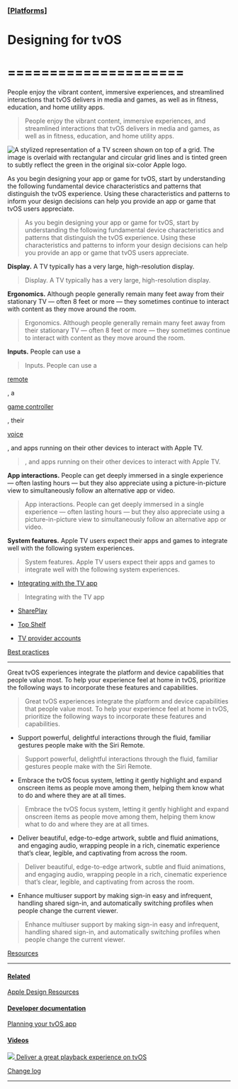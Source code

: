 ### [[Platforms](./translated-human-interface-guidelines-markdown/platforms.md)]  
  
# **Designing for tvOS**  

=====================
=====================



People enjoy the vibrant content, immersive experiences, and streamlined interactions that tvOS delivers in media and games, as well as in fitness, education, and home utility apps.  

> People enjoy the vibrant content, immersive experiences, and streamlined interactions that tvOS delivers in media and games, as well as in fitness, education, and home utility apps.
>

![A stylized representation of a TV screen shown on top of a grid. The image is overlaid with rectangular and circular grid lines and is tinted green to subtly reflect the green in the original six-color Apple logo.](https://docs-assets.developer.apple.com/published/cd98e6ef7baa3ddd91de67f43a979c8e/platforms-tvOS-intro@2x.png)



As you begin designing your app or game for tvOS, start by understanding the following fundamental device characteristics and patterns that distinguish the tvOS experience. Using these characteristics and patterns to inform your design decisions can help you provide an app or game that tvOS users appreciate.  

> As you begin designing your app or game for tvOS, start by understanding the following fundamental device characteristics and patterns that distinguish the tvOS experience. Using these characteristics and patterns to inform your design decisions can help you provide an app or game that tvOS users appreciate.
>





**Display.** A TV typically has a very large, high-resolution display.  

> Display. A TV typically has a very large, high-resolution display.
>





**Ergonomics.** Although people generally remain many feet away from their stationary TV — often 8 feet or more — they sometimes continue to interact with content as they move around the room.  

> Ergonomics. Although people generally remain many feet away from their stationary TV — often 8 feet or more — they sometimes continue to interact with content as they move around the room.
>





**Inputs.** People can use a   

> Inputs. People can use a
>

[remote](https://developer.apple.com/design/human-interface-guidelines/remotes)

, a   

[game controller](https://developer.apple.com/design/human-interface-guidelines/game-controllers)

, their   

[voice](https://developer.apple.com/design/human-interface-guidelines/siri)

, and apps running on their other devices to interact with Apple TV.  

> , and apps running on their other devices to interact with Apple TV.
>





**App interactions.** People can get deeply immersed in a single experience — often lasting hours — but they also appreciate using a picture-in-picture view to simultaneously follow an alternative app or video.  

> App interactions. People can get deeply immersed in a single experience — often lasting hours — but they also appreciate using a picture-in-picture view to simultaneously follow an alternative app or video.
>





**System features.** Apple TV users expect their apps and games to integrate well with the following system experiences.  

> System features. Apple TV users expect their apps and games to integrate well with the following system experiences.
>





* [Integrating with the TV app](/design/human-interface-guidelines/playing-video#Integrating-with-the-TV-app)

>  Integrating with the TV app
>

* [SharePlay](/design/human-interface-guidelines/shareplay)

* [Top Shelf](/design/human-interface-guidelines/top-shelf)

* [TV provider accounts](/design/human-interface-guidelines/managing-accounts#TV-provider-accounts)



[Best practices](/design/human-interface-guidelines/designing-for-tvos#Best-practices)

--------------------------------------------------------------------------------------



Great tvOS experiences integrate the platform and device capabilities that people value most. To help your experience feel at home in tvOS, prioritize the following ways to incorporate these features and capabilities.  

> Great tvOS experiences integrate the platform and device capabilities that people value most. To help your experience feel at home in tvOS, prioritize the following ways to incorporate these features and capabilities.
>





* Support powerful, delightful interactions through the fluid, familiar gestures people make with the Siri Remote.

>  Support powerful, delightful interactions through the fluid, familiar gestures people make with the Siri Remote.
>

* Embrace the tvOS focus system, letting it gently highlight and expand onscreen items as people move among them, helping them know what to do and where they are at all times.

>  Embrace the tvOS focus system, letting it gently highlight and expand onscreen items as people move among them, helping them know what to do and where they are at all times.
>

* Deliver beautiful, edge-to-edge artwork, subtle and fluid animations, and engaging audio, wrapping people in a rich, cinematic experience that’s clear, legible, and captivating from across the room.

>  Deliver beautiful, edge-to-edge artwork, subtle and fluid animations, and engaging audio, wrapping people in a rich, cinematic experience that’s clear, legible, and captivating from across the room.
>

* Enhance multiuser support by making sign-in easy and infrequent, handling shared sign-in, and automatically switching profiles when people change the current viewer.

>  Enhance multiuser support by making sign-in easy and infrequent, handling shared sign-in, and automatically switching profiles when people change the current viewer.
>



[Resources](/design/human-interface-guidelines/designing-for-tvos#Resources)

----------------------------------------------------------------------------



#### [Related](/design/human-interface-guidelines/designing-for-tvos#Related)



[Apple Design Resources](https://developer.apple.com/design/resources/#tvos-apps)





#### [Developer documentation](/design/human-interface-guidelines/designing-for-tvos#Developer-documentation)



[Planning your tvOS app](https://developer.apple.com/tvos/planning/)





#### [Videos](/design/human-interface-guidelines/designing-for-tvos#Videos)



[![](https://devimages-cdn.apple.com/wwdc-services/images/119/53F0161E-DB14-4A7D-8A94-B76244201AB8/5102_wide_250x141_1x.jpg) Deliver a great playback experience on tvOS](https://developer.apple.com/videos/play/wwdc2021/10191)

[Change log](/design/human-interface-guidelines/designing-for-tvos#Change-log)

------------------------------------------------------------------------------
